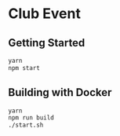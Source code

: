 # Club Event

## Getting Started

```bash
yarn
npm start
```

## Building with Docker

```bash
yarn
npm run build
./start.sh
```
